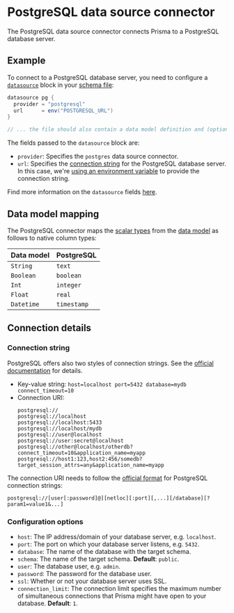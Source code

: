 # PostgreSQL data source connector

The PostgreSQL data source connector connects Prisma to a PostgreSQL database server.

## Example

To connect to a PostgreSQL database server, you need to configure a [`datasource`](../../prisma-schema-file.md#data-sources) block in your [schema file](../../prisma-schema-file.md):

```groovy
datasource pg {
  provider = "postgresql"
  url      = env("POSTGRESQL_URL")
}

// ... the file should also contain a data model definition and (optionally) generators
```

The fields passed to the `datasource` block are:

- `provider`: Specifies the `postgres` data source connector.
- `url`: Specifies the [connection string](#connection-string) for the PostgreSQL database server. In this case, we're [using an environment variable](../../prisma-schema-file.md#using-environment-variables) to provide the connection string.

Find more information on the `datasource` fields [here](../../prisma-schema-file.md#data-sources).

## Data model mapping

The PostgreSQL connector maps the [scalar types](../../data-modeling.md#scalar-types) from the [data model](../../data-modeling.md#scalar-types) as follows to native column types:

| Data model  | PostgreSQL  |
| -------- | --------- | 
| `String`   | `text`      | 
| `Boolean`  | `boolean`   |
| `Int`      | `integer`   |
| `Float`    | `real`      |
| `Datetime` | `timestamp` |

## Connection details

### Connection string

PostgreSQL offers also two styles of connection strings. See the [official documentation](https://www.postgresql.org/docs/current/libpq-connect.html#LIBPQ-CONNSTRING) for details.

- Key-value string: `host=localhost port=5432 database=mydb connect_timeout=10`
- Connection URI:
  ```
  postgresql://
  postgresql://localhost
  postgresql://localhost:5433
  postgresql://localhost/mydb
  postgresql://user@localhost
  postgresql://user:secret@localhost
  postgresql://other@localhost/otherdb?connect_timeout=10&application_name=myapp
  postgresql://host1:123,host2:456/somedb?target_session_attrs=any&application_name=myapp
  ```

The connection URI needs to follow the [official format](https://www.postgresql.org/docs/10/libpq-connect.html#id-1.7.3.8.3.6) for PostgreSQL connection strings:

```
postgresql://[user[:password]@][netloc][:port][,...][/database][?param1=value1&...]
```

### Configuration options

- `host`: The IP address/domain of your database server, e.g. `localhost`.
- `port`: The port on which your database server listens, e.g. `5432`.
- `database`: The name of the database with the target schema. 
- `schema`: The name of the target schema. **Default**: `public`.
- `user`: The database user, e.g. `admin`.
- `password`: The password for the database user.
- `ssl`: Whether or not your database server uses SSL.
- `connection_limit`: The connection limit specifies the maximum number of simultaneous connections that Prisma might have open to your database. **Default**: `1`.
